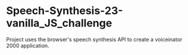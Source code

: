 # Speech-Synthesis-23-vanilla_JS_challenge
Project uses the browser's speech synthesis API to create a voiceinator 2000 application.
